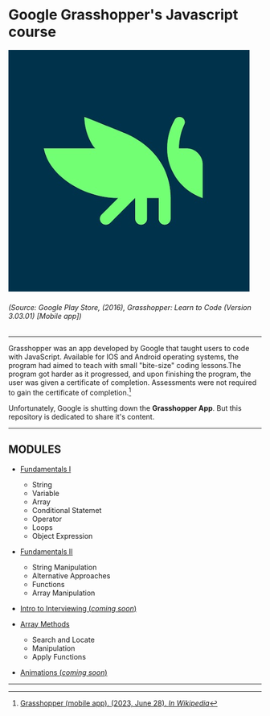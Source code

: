 # Google Grasshopper's Javascript course

![Logo](src/ggs.jpg "Grasshopper")  
###### (Source: Google Play Store, (2016), Grasshopper: Learn to Code (Version 3.03.01) [Mobile app])

---

Grasshopper was an app developed by Google that taught users to code with JavaScript. Available for IOS and Android operating systems, the program had aimed to teach with small "bite-size" coding lessons.The program got harder as it progressed, and upon finishing the program, the user was given a certificate of completion. Assessments were not required to gain the certificate of completion.[^1]

Unfortunately, Google is shutting down the **Grasshopper App**. But this repository is dedicated to share it's content.

---
## MODULES

- [Fundamentals I](src/fundamentals1.md)
  - String
  - Variable  
  - Array
  - Conditional Statemet  
  - Operator
  - Loops  
  - Object Expression

- [Fundamentals II](src/fundamentals2.md) 
  - String Manipulation
  - Alternative Approaches
  - Functions
  - Array Manipulation

- [Intro to Interviewing (*coming soon*)](src/interviewing.md)

- [Array Methods](src/arraymethod.md)
  - Search and Locate
  - Manipulation
  - Apply Functions

- [Animations (*coming soon*)](src/animations.md)  

---
[^1]: [Grasshopper (mobile app). (2023, June 28). *In Wikipedia*](https://en.wikipedia.org/wiki/Grasshopper_(mobile_app))